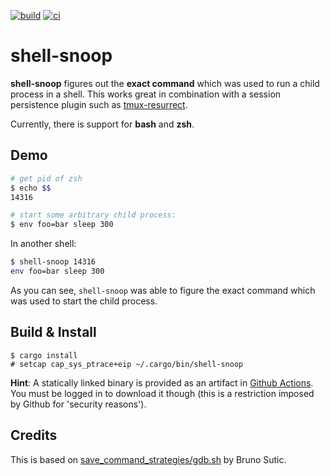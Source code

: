 [![build](https://github.com/michaeladler/shell-snoop/actions/workflows/build.yml/badge.svg)](https://github.com/michaeladler/shell-snoop/actions/workflows/build.yml)
[![ci](https://github.com/michaeladler/shell-snoop/actions/workflows/ci.yml/badge.svg)](https://github.com/michaeladler/shell-snoop/actions/workflows/ci.yml)

# shell-snoop

**shell-snoop** figures out the **exact command** which was used to run a child process in a shell.
This works great in combination with a session persistence plugin such as [tmux-resurrect](https://github.com/tmux-plugins/tmux-resurrect).

Currently, there is support for **bash** and **zsh**.

## Demo

```bash
# get pid of zsh
$ echo $$
14316

# start some arbitrary child process:
$ env foo=bar sleep 300
``` 

In another shell:

```bash
$ shell-snoop 14316
env foo=bar sleep 300
```

As you can see, `shell-snoop` was able to figure the exact command which was used to start the child process.

## Build & Install

```
$ cargo install
# setcap cap_sys_ptrace+eip ~/.cargo/bin/shell-snoop
```

**Hint**: A statically linked binary is provided as an artifact in [Github Actions](https://github.com/michaeladler/shell-snoop/actions/workflows/build.yml).
You must be logged in to download it though (this is a restriction imposed by Github for 'security reasons').

## Credits

This is based on [save_command_strategies/gdb.sh](https://github.com/tmux-plugins/tmux-resurrect/blob/8ebda79f6881d84a0cdc144ad5f20395eb0dd846/save_command_strategies/gdb.sh) by Bruno Sutic.

